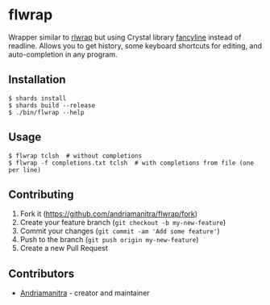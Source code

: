 # flwrap

Wrapper similar to [rlwrap](https://github.com/hanslub42/rlwrap) but using
Crystal library [fancyline](https://github.com/Papierkorb/fancyline) instead
of readline. Allows you to get history, some keyboard shortcuts for editing,
and auto-completion in any program.


## Installation

```console
$ shards install
$ shards build --release
$ ./bin/flwrap --help
```

## Usage

```console
$ flwrap tclsh  # without completions
$ flwrap -f completions.txt tclsh  # with completions from file (one per line)
```

## Contributing

1. Fork it (<https://github.com/andriamanitra/flwrap/fork>)
2. Create your feature branch (`git checkout -b my-new-feature`)
3. Commit your changes (`git commit -am 'Add some feature'`)
4. Push to the branch (`git push origin my-new-feature`)
5. Create a new Pull Request

## Contributors

- [Andriamanitra](https://github.com/andriamanitra) - creator and maintainer
